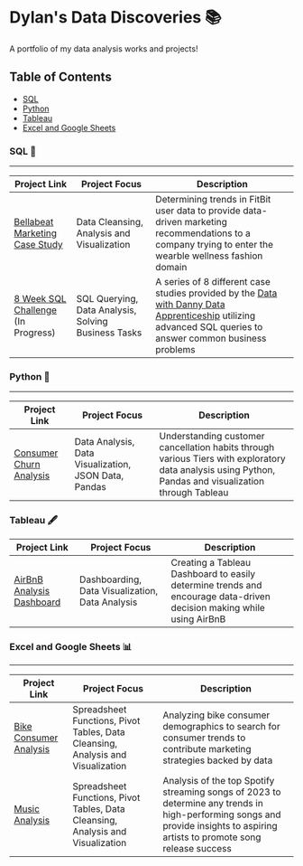 # Dylan's Data Discoveries 📚

A portfolio of my data analysis works and projects!

## Table of Contents
- [SQL](#sql-)
- [Python](#python-)
- [Tableau](#tableau-%EF%B8%8F)
- [Excel and Google Sheets](#excel-and-google-sheets-)

### SQL 🔁
---

| Project Link  | Project Focus | Description | 
| --- | --- | --- |
| [Bellabeat Marketing Case Study](https://github.com/dylanviyar/Google-Analytics-Case-Study/blob/main/Bellabeat%20Case%20Study.md#-bellabeat-case-study-making-marketing-data-driven) | Data Cleansing, Analysis and Visualization |Determining trends in FitBit user data to provide data-driven marketing recommendations to a company trying to enter the wearble wellness fashion domain |
| [8 Week SQL Challenge](https://github.com/dylanviyar/8WeekSQLChallenge) (In Progress) | SQL Querying, Data Analysis, Solving Business Tasks | A series of 8 different case studies provided by the [Data with Danny Data Apprenticeship](https://8weeksqlchallenge.com/) utilizing advanced SQL queries to answer common business problems | 

### Python 🐍
---

| Project Link  | Project Focus | Description | 
| --- | --- | --- |
| [Consumer Churn Analysis](https://github.com/dylanviyar/PythonChurnDataAnalysis/blob/main/AnalysisOverview.md) | Data Analysis, Data Visualization, JSON Data, Pandas | Understanding customer cancellation habits through various Tiers with exploratory data analysis using Python, Pandas and visualization through Tableau |

### Tableau 🖋️
| Project Link  | Project Focus | Description | 
| --- | --- | --- |
| [AirBnB Analysis Dashboard](https://github.com/dylanviyar/TableauDashboards/blob/main/AirBnBAnalysis.md) | Dashboarding, Data Visualization, Data Analysis| Creating a Tableau Dashboard to easily determine trends and encourage data-driven decision making while using AirBnB |

### Excel and Google Sheets 📊
---

| Project Link  | Project Focus | Description | 
| --- | --- | --- |
|[Bike Consumer Analysis](https://github.com/dylanviyar/Excel-Projects/blob/main/BikeSaleAnalysis.md) | Spreadsheet Functions, Pivot Tables, Data Cleansing, Analysis and Visualization | Analyzing bike consumer demographics to search for consumer trends to contribute marketing strategies backed by data |
| [Music Analysis](https://github.com/dylanviyar/Excel-Projects/blob/main/MusicAnalysis.md) | Spreadsheet Functions, Pivot Tables, Data Cleansing, Analysis and Visualization | Analysis of the top Spotify streaming songs of 2023 to determine any trends in high-performing songs and provide insights to aspiring artists to promote song release success |
